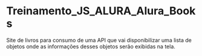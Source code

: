 # Treinamento_JS_ALURA_Alura_Books
Site de livros para consumo de uma API que vai disponibilizar uma lista de objetos onde as informações desses objetos serão exibidas na tela.
